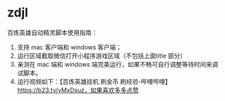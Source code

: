 # zdjl
百炼英雄自动精灵脚本使用指南：
1. 支持 mac 客户端和 windows 客户端；
2. 运行区域截取微信打开小程序游戏区域（不包括上面title 部分）
3. 亲测在 mac 端和 windows 端完美运行，如果不畅可自行调整等待时间来调试脚本。
4. 运行视频如下：【百炼英雄挂机 刷金币 刷经验-哔哩哔哩】 https://b23.tv/vMxDsuz，如果喜欢多多点赞
